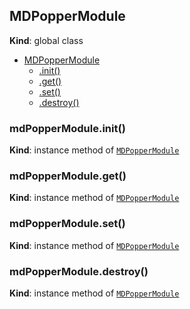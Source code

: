 <a name="MDPopperModule"></a>

## MDPopperModule
**Kind**: global class  

* [MDPopperModule](#MDPopperModule)
    * [.init()](#MDPopperModule+init)
    * [.get()](#MDPopperModule+get)
    * [.set()](#MDPopperModule+set)
    * [.destroy()](#MDPopperModule+destroy)

<a name="MDPopperModule+init"></a>

### mdPopperModule.init()
**Kind**: instance method of [<code>MDPopperModule</code>](#MDPopperModule)  
<a name="MDPopperModule+get"></a>

### mdPopperModule.get()
**Kind**: instance method of [<code>MDPopperModule</code>](#MDPopperModule)  
<a name="MDPopperModule+set"></a>

### mdPopperModule.set()
**Kind**: instance method of [<code>MDPopperModule</code>](#MDPopperModule)  
<a name="MDPopperModule+destroy"></a>

### mdPopperModule.destroy()
**Kind**: instance method of [<code>MDPopperModule</code>](#MDPopperModule)  
